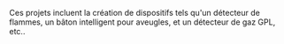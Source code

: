Ces projets incluent la création de dispositifs tels qu'un détecteur de flammes, 
un bâton intelligent pour aveugles, et un détecteur de gaz GPL, etc..

